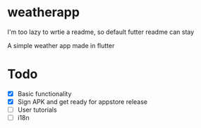 # weatherapp
I'm too lazy to wrtie a readme, so default futter readme can stay

A simple weather app made in flutter

# Todo
- [x] Basic functionality
- [x] Sign APK and get ready for appstore release
- [ ] User tutorials
- [ ] i18n
